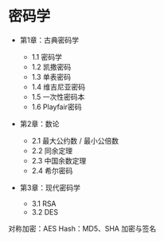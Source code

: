 # 密码学

- 第1章：古典密码学
    - 1.1 密码学
    - 1.2 凯撒密码
    - 1.3 单表密码
    - 1.4 维吉尼亚密码
    - 1.5 一次性密码本
    - 1.6 Playfair密码

- 第2章：数论
    - 2.1 最大公约数 / 最小公倍数
    - 2.2 同余定理
    - 2.3 中国余数定理
    - 2.4 希尔密码

- 第3章：现代密码学
    - 3.1 RSA
    - 3.2 DES

对称加密：AES
Hash：MD5、SHA
加密与签名
